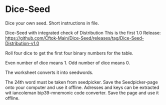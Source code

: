 # Dice-Seed
Dice your own seed.
Short instructions in file.

Dice-Seed with integrated check of Distribution 
This is the first 1.0 Release:  https://github.com/Cftok-Main/Dice-Seed/releases/tag/Dice-Seed-Distribution-v1.0

Roll four dice to get the first four binary numbers for the table.

Even number of dice means 1. Odd number of dice means 0.

The worksheet converts it into seedwords.

The 24th word must be taken from seedpicker. Save the Seedpicker-page onto your computer and use it offline.
Adresses and keys can be extracted wit iancoleman bip39-mnemonic code converter. Save the page and use it offline.
